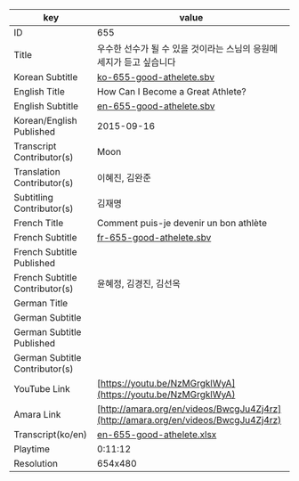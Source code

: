 |  key  |  value  |
|-------|---------|
| ID            | 655 |
| Title         | 우수한 선수가 될 수 있을 것이라는 스님의 응원메세지가 듣고 싶습니다 |
| Korean Subtitle | [ko-655-good-athelete.sbv](https://github.com/jungtosociety/dharma-qna/raw/master/sub/655/ko-655-good-athelete.sbv) |
| English Title | How Can I Become a Great Athlete? |
| English Subtitle | [en-655-good-athelete.sbv](https://github.com/jungtosociety/dharma-qna/raw/master/sub/655/en-655-good-athelete.sbv) |
| Korean/English Published     | 2015-09-16 |
| Transcript Contributor(s)   | Moon |
| Translation Contributor(s)   | 이혜진, 김완준 |
| Subtitling Contributor(s)   | 김재명 |
| French Title | Comment puis-je devenir un bon athlète |
| French Subtitle | [fr-655-good-athelete.sbv](https://github.com/jungtosociety/dharma-qna/raw/master/sub/655/fr-655-good-athelete.sbv) |
| French Subtitle Published |  |
| French Subtitle Contributor(s) | 윤혜정, 김경진, 김선옥 |
| German Title |  |
| German Subtitle |  |
| German Subtitle Published |  |
| German Subtitle Contributor(s) |  |
| YouTube Link  | [https://youtu.be/NzMGrgklWyA](https://youtu.be/NzMGrgklWyA) |
| Amara Link    | [http://amara.org/en/videos/BwcgJu4Zj4rz](http://amara.org/en/videos/BwcgJu4Zj4rz) |
| Transcript(ko/en) | [en-655-good-athelete.xlsx](https://github.com/jungtosociety/dharma-qna/raw/master/sub/655/en-655-good-athelete.xlsx) |
| Playtime | 0:11:12 |
| Resolution | 654x480|
